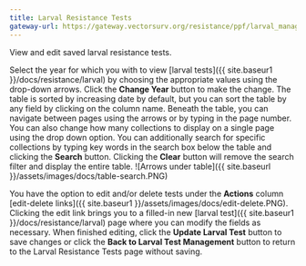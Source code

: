 ```yaml
---
title: Larval Resistance Tests
gateway-url: https://gateway.vectorsurv.org/resistance/ppf/larval_manage/
---
```

View and edit saved larval resistance tests.

Select the year for which you with to view [larval tests]({{ site.baseur1 }}/docs/resistance/larval) by choosing the appropriate values using the drop-down arrows. Click the **Change Year** button to make the change. The table is sorted by increasing date by default, but you can sort the table by any field by clicking on the column name. Beneath the table, you can navigate between pages using the arrows or by typing in the page number. You can also change how many collections to display on a single page using the drop down option. You can additionally search for specific collections by typing key words in the search box below the table and clicking the **Search** button. Clicking the **Clear** button will remove the search filter and display the entire table.
![Arrows under table]({{ site.baseurl }}/assets/images/docs/table-search.PNG)
 
You have the option to edit and/or delete tests under the **Actions** column [edit-delete links]({{ site.baseur1 }}/assets/images/docs/edit-delete.PNG). Clicking the edit link brings you to a filled-in new [larval test]({{ site.baseur1 }}/docs/resistance/larval) page where you can modify the fields as necessary. When finished editing, click the **Update Larval Test** button to save changes or click the **Back to Larval Test Management** button to return to the Larval Resistance Tests page without saving.
